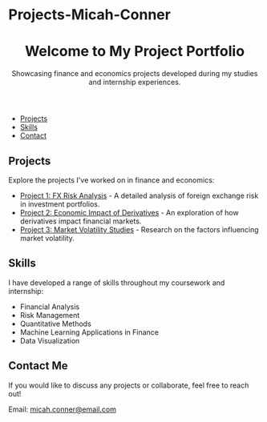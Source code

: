# Projects-Micah-Conner

<!DOCTYPE html>
<html lang="en">
<head>
    <meta charset="UTF-8">
    <meta name="viewport" content="width=device-width, initial-scale=1.0">
    <title>Micah Conner's Project Portfolio</title>
    <link rel="stylesheet" href="styles.css">
</head>
<body>
    <header>
        <h1>Welcome to My Project Portfolio</h1>
        <p>Showcasing finance and economics projects developed during my studies and internship experiences.</p>
    </header>
    <nav>
        <ul>
            <li><a href="#projects">Projects</a></li>
            <li><a href="#skills">Skills</a></li>
            <li><a href="#contact">Contact</a></li>
        </ul>
    </nav>
    <section id="projects">
        <h2>Projects</h2>
        <p>Explore the projects I've worked on in finance and economics:</p>
        <ul>
            <li><a href="project1.html">Project 1: FX Risk Analysis</a> - A detailed analysis of foreign exchange risk in investment portfolios.</li>
            <li><a href="project2.html">Project 2: Economic Impact of Derivatives</a> - An exploration of how derivatives impact financial markets.</li>
            <li><a href="project3.html">Project 3: Market Volatility Studies</a> - Research on the factors influencing market volatility.</li>
        </ul>
    </section>
    <section id="skills">
        <h2>Skills</h2>
        <p>I have developed a range of skills throughout my coursework and internship:</p>
        <ul>
            <li>Financial Analysis</li>
            <li>Risk Management</li>
            <li>Quantitative Methods</li>
            <li>Machine Learning Applications in Finance</li>
            <li>Data Visualization</li>
        </ul>
    </section>
    <footer id="contact">
        <h2>Contact Me</h2>
        <p>If you would like to discuss any projects or collaborate, feel free to reach out!</p>
        <p>Email: <a href="mailto:micah.conner@email.com">micah.conner@email.com</a></p>
    </footer>
</body>
</html>
